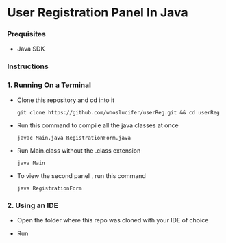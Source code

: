 #  User Registration Panel In Java

### Prequisites
  
   - Java SDK

 ### Instructions
  
 ### 1. Running On a Terminal
  
- Clone this repository and cd into it

      git clone https://github.com/whoslucifer/userReg.git && cd userReg

- Run this command to compile all the java classes at once
  
      javac Main.java RegistrationForm.java

- Run Main.class without the .class extension

      java Main

- To view the second panel , run this command

      java RegistrationForm




### 2. Using an IDE

- Open the folder where this repo was cloned with your IDE of choice
  
- Run


 
